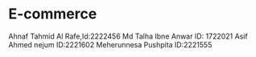 # E-commerce
Ahnaf Tahmid Al Rafe,Id:2222456
Md Talha Ibne Anwar ID: 1722021
Asif Ahmed nejum ID:2221602
Meherunnesa Pushpita ID:2221555
